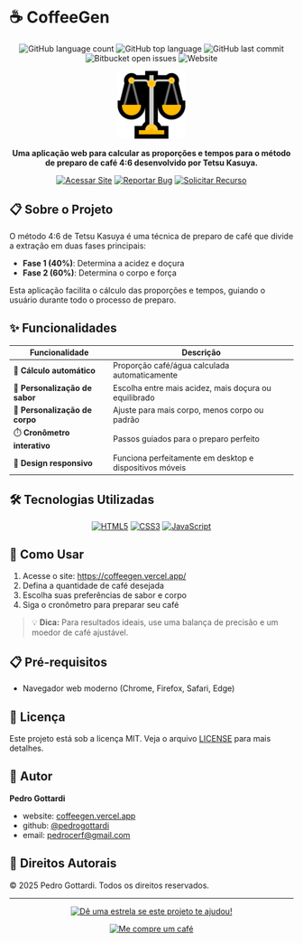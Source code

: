 # ☕ CoffeeGen

<div align="center">
  
![GitHub language count](https://img.shields.io/github/languages/count/pedrogottardi/tetsukasuya)
![GitHub top language](https://img.shields.io/github/languages/top/pedrogottardi/tetsukasuya)
![GitHub last commit](https://img.shields.io/github/last-commit/pedrogottardi/tetsukasuya)
![Bitbucket open issues](https://img.shields.io/github/issues/pedrogottardi/tetsukasuya)
![Website](https://img.shields.io/website?url=https%3A%2F%2Fcoffeegen.vercel.app)

<img src="images/balance.png" alt="CoffeeGen Logo" width="120"/>

**Uma aplicação web para calcular as proporções e tempos para o método de preparo de café 4:6 desenvolvido por Tetsu Kasuya.**

<a href="https://coffeegen.vercel.app/" target="_blank"><img src="https://img.shields.io/badge/🌐_Acessar_Site-4285F4?style=for-the-badge" alt="Acessar Site"/></a>
<a href="https://github.com/pedrogottardi/tetsukasuya/issues" target="_blank"><img src="https://img.shields.io/badge/📝_Reportar_Bug-FF5252?style=for-the-badge" alt="Reportar Bug"/></a>
<a href="https://github.com/pedrogottardi/tetsukasuya/issues" target="_blank"><img src="https://img.shields.io/badge/✨_Solicitar_Recurso-00C853?style=for-the-badge" alt="Solicitar Recurso"/></a>

</div>

## 📋 Sobre o Projeto

O método 4:6 de Tetsu Kasuya é uma técnica de preparo de café que divide a extração em duas fases principais:
- **Fase 1 (40%)**: Determina a acidez e doçura
- **Fase 2 (60%)**: Determina o corpo e força

Esta aplicação facilita o cálculo das proporções e tempos, guiando o usuário durante todo o processo de preparo.

## ✨ Funcionalidades

| Funcionalidade | Descrição |
|----------------|-----------|
| 🧮 **Cálculo automático** | Proporção café/água calculada automaticamente |
| 🍋 **Personalização de sabor** | Escolha entre mais acidez, mais doçura ou equilibrado |
| 💪 **Personalização de corpo** | Ajuste para mais corpo, menos corpo ou padrão |
| ⏱️ **Cronômetro interativo** | Passos guiados para o preparo perfeito |
| 📱 **Design responsivo** | Funciona perfeitamente em desktop e dispositivos móveis |

## 🛠️ Tecnologias Utilizadas

<div align="center">
  
[![HTML5](https://img.shields.io/badge/HTML5-E34F26?style=for-the-badge&logo=html5&logoColor=white)](https://developer.mozilla.org/pt-BR/docs/Web/HTML)
[![CSS3](https://img.shields.io/badge/CSS3-1572B6?style=for-the-badge&logo=css3&logoColor=white)](https://developer.mozilla.org/pt-BR/docs/Web/CSS)
[![JavaScript](https://img.shields.io/badge/JavaScript-F7DF1E?style=for-the-badge&logo=javascript&logoColor=black)](https://developer.mozilla.org/pt-BR/docs/Web/JavaScript)

</div>

## 🚀 Como Usar

1. Acesse o site: <a href="https://coffeegen.vercel.app/" target="_blank">https://coffeegen.vercel.app/</a>
2. Defina a quantidade de café desejada
3. Escolha suas preferências de sabor e corpo
4. Siga o cronômetro para preparar seu café

> 💡 **Dica:** Para resultados ideais, use uma balança de precisão e um moedor de café ajustável.

## 📋 Pré-requisitos

- Navegador web moderno (Chrome, Firefox, Safari, Edge)

## 📝 Licença

Este projeto está sob a licença MIT. Veja o arquivo <a href="LICENSE" target="_blank">LICENSE</a> para mais detalhes.

## 👤 Autor



**Pedro Gottardi**

- website: <a href="https://coffeegen.vercel.app/" target="_blank">coffeegen.vercel.app</a>
- github: <a href="https://github.com/pedrogottardi" target="_blank">@pedrogottardi</a>
- email: <a href="mailto:pedrocerf@gmail.com" target="_blank">pedrocerf@gmail.com</a>

## 📄 Direitos Autorais

© 2025 Pedro Gottardi. Todos os direitos reservados.

---

<div align="center">
  
<a href="https://github.com/pedrogottardi/tetsukasuya" target="_blank"><img src="https://img.shields.io/badge/⭐️_Dê_uma_estrela-FFD700?style=for-the-badge" alt="Dê uma estrela se este projeto te ajudou!"/></a>

<a href="https://ko-fi.com/pedrogott" target="_blank"><img src="https://img.shields.io/badge/Me%20compre%20um%20café-FF5E5B?style=for-the-badge&logo=ko-fi&logoColor=white" alt="Me compre um café" /></a>

</div>